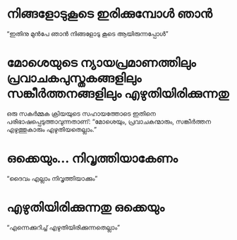 # നിങ്ങളോടുകൂടെ ഇരിക്കുമ്പോൾ ഞാൻ 
“ഇതിനു മുൻപേ ഞാൻ നിങ്ങളോടു കൂടെ ആയിരുന്നപ്പോൾ”
# മോശെയുടെ ന്യായപ്രമാണത്തിലും പ്രവാചകപുസ്തകങ്ങളിലും സങ്കീർത്തനങ്ങളിലും എഴുതിയിരിക്കുന്നതു
ഒരു സകർമ്മക ക്രിയയുടെ സഹായത്തോടെ ഇതിനെ പരിഭാഷപ്പെടുത്താവുന്നതാണ്: “മോശെയും, പ്രവാചകന്മാരും, സങ്കീർത്തന എഴുത്തുകാരും എഴുതിയതെല്ലാം.”
# ഒക്കെയും... നിവൃത്തിയാകേണം
“ദൈവം എല്ലാം നിവൃത്തിയാക്കും”
# എഴുതിയിരിക്കുന്നതു ഒക്കെയും
“എന്നെക്കുറിച്ച് എഴുതിയിരിക്കുന്നതെല്ലാം”
